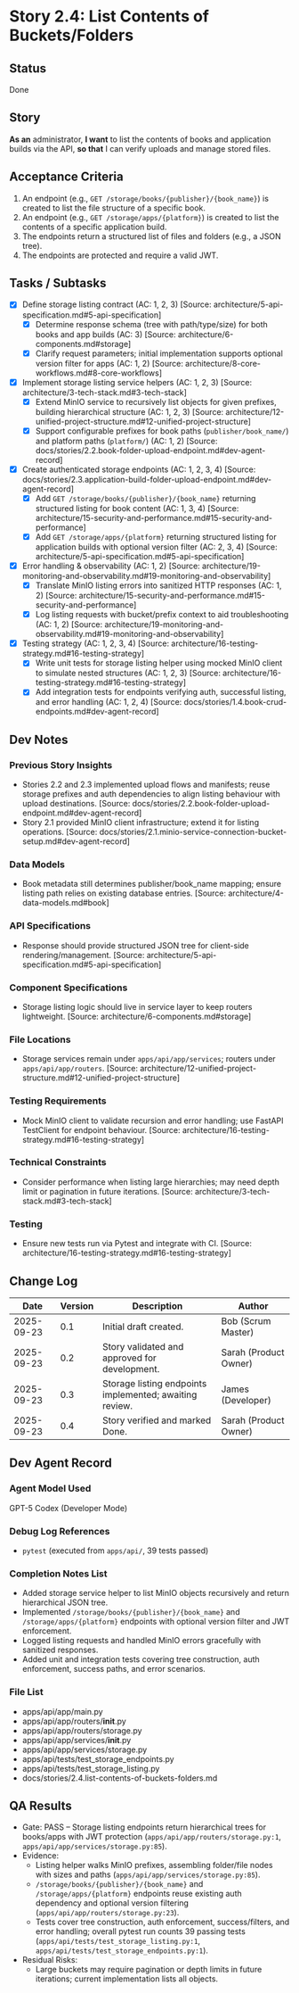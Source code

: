 # Story 2.4: List Contents of Buckets/Folders

## Status
Done

## Story
**As an** administrator,
**I want** to list the contents of books and application builds via the API,
**so that** I can verify uploads and manage stored files.

## Acceptance Criteria
1. An endpoint (e.g., `GET /storage/books/{publisher}/{book_name}`) is created to list the file structure of a specific book.
2. An endpoint (e.g., `GET /storage/apps/{platform}`) is created to list the contents of a specific application build.
3. The endpoints return a structured list of files and folders (e.g., a JSON tree).
4. The endpoints are protected and require a valid JWT.

## Tasks / Subtasks
- [x] Define storage listing contract (AC: 1, 2, 3) [Source: architecture/5-api-specification.md#5-api-specification]
  - [x] Determine response schema (tree with path/type/size) for both books and app builds (AC: 3) [Source: architecture/6-components.md#storage]
  - [x] Clarify request parameters; initial implementation supports optional version filter for apps (AC: 1, 2) [Source: architecture/8-core-workflows.md#8-core-workflows]
- [x] Implement storage listing service helpers (AC: 1, 2, 3) [Source: architecture/3-tech-stack.md#3-tech-stack]
  - [x] Extend MinIO service to recursively list objects for given prefixes, building hierarchical structure (AC: 1, 2, 3) [Source: architecture/12-unified-project-structure.md#12-unified-project-structure]
  - [x] Support configurable prefixes for book paths (`publisher/book_name/`) and platform paths (`platform/`) (AC: 1, 2) [Source: docs/stories/2.2.book-folder-upload-endpoint.md#dev-agent-record]
- [x] Create authenticated storage endpoints (AC: 1, 2, 3, 4) [Source: docs/stories/2.3.application-build-folder-upload-endpoint.md#dev-agent-record]
  - [x] Add `GET /storage/books/{publisher}/{book_name}` returning structured listing for book content (AC: 1, 3, 4) [Source: architecture/15-security-and-performance.md#15-security-and-performance]
  - [x] Add `GET /storage/apps/{platform}` returning structured listing for application builds with optional version filter (AC: 2, 3, 4) [Source: architecture/5-api-specification.md#5-api-specification]
- [x] Error handling & observability (AC: 1, 2) [Source: architecture/19-monitoring-and-observability.md#19-monitoring-and-observability]
  - [x] Translate MinIO listing errors into sanitized HTTP responses (AC: 1, 2) [Source: architecture/15-security-and-performance.md#15-security-and-performance]
  - [x] Log listing requests with bucket/prefix context to aid troubleshooting (AC: 1, 2) [Source: architecture/19-monitoring-and-observability.md#19-monitoring-and-observability]
- [x] Testing strategy (AC: 1, 2, 3, 4) [Source: architecture/16-testing-strategy.md#16-testing-strategy]
  - [x] Write unit tests for storage listing helper using mocked MinIO client to simulate nested structures (AC: 1, 2, 3) [Source: architecture/16-testing-strategy.md#16-testing-strategy]
  - [x] Add integration tests for endpoints verifying auth, successful listing, and error handling (AC: 1, 2, 4) [Source: docs/stories/1.4.book-crud-endpoints.md#dev-agent-record]

## Dev Notes
### Previous Story Insights
- Stories 2.2 and 2.3 implemented upload flows and manifests; reuse storage prefixes and auth dependencies to align listing behaviour with upload destinations. [Source: docs/stories/2.2.book-folder-upload-endpoint.md#dev-agent-record]
- Story 2.1 provided MinIO client infrastructure; extend it for listing operations. [Source: docs/stories/2.1.minio-service-connection-bucket-setup.md#dev-agent-record]

### Data Models
- Book metadata still determines publisher/book_name mapping; ensure listing path relies on existing database entries. [Source: architecture/4-data-models.md#book]

### API Specifications
- Response should provide structured JSON tree for client-side rendering/management. [Source: architecture/5-api-specification.md#5-api-specification]

### Component Specifications
- Storage listing logic should live in service layer to keep routers lightweight. [Source: architecture/6-components.md#storage]

### File Locations
- Storage services remain under `apps/api/app/services`; routers under `apps/api/app/routers`. [Source: architecture/12-unified-project-structure.md#12-unified-project-structure]

### Testing Requirements
- Mock MinIO client to validate recursion and error handling; use FastAPI TestClient for endpoint behaviour. [Source: architecture/16-testing-strategy.md#16-testing-strategy]

### Technical Constraints
- Consider performance when listing large hierarchies; may need depth limit or pagination in future iterations. [Source: architecture/3-tech-stack.md#3-tech-stack]

### Testing
- Ensure new tests run via Pytest and integrate with CI. [Source: architecture/16-testing-strategy.md#16-testing-strategy]

## Change Log
| Date | Version | Description | Author |
| --- | --- | --- | --- |
| 2025-09-23 | 0.1 | Initial draft created. | Bob (Scrum Master) |
| 2025-09-23 | 0.2 | Story validated and approved for development. | Sarah (Product Owner) |
| 2025-09-23 | 0.3 | Storage listing endpoints implemented; awaiting review. | James (Developer) |
| 2025-09-23 | 0.4 | Story verified and marked Done. | Sarah (Product Owner) |

## Dev Agent Record
### Agent Model Used
GPT-5 Codex (Developer Mode)

### Debug Log References
- `pytest` (executed from `apps/api/`, 39 tests passed)

### Completion Notes List
- Added storage service helper to list MinIO objects recursively and return hierarchical JSON tree.
- Implemented `/storage/books/{publisher}/{book_name}` and `/storage/apps/{platform}` endpoints with optional version filter and JWT enforcement.
- Logged listing requests and handled MinIO errors gracefully with sanitized responses.
- Added unit and integration tests covering tree construction, auth enforcement, success paths, and error scenarios.

### File List
- apps/api/app/main.py
- apps/api/app/routers/__init__.py
- apps/api/app/routers/storage.py
- apps/api/app/services/__init__.py
- apps/api/app/services/storage.py
- apps/api/tests/test_storage_endpoints.py
- apps/api/tests/test_storage_listing.py
- docs/stories/2.4.list-contents-of-buckets-folders.md

## QA Results
- Gate: PASS – Storage listing endpoints return hierarchical trees for books/apps with JWT protection (`apps/api/app/routers/storage.py:1`, `apps/api/app/services/storage.py:85`).
- Evidence:
  - Listing helper walks MinIO prefixes, assembling folder/file nodes with sizes and paths (`apps/api/app/services/storage.py:85`).
  - `/storage/books/{publisher}/{book_name}` and `/storage/apps/{platform}` endpoints reuse existing auth dependency and optional version filtering (`apps/api/app/routers/storage.py:23`).
  - Tests cover tree construction, auth enforcement, success/filters, and error handling; overall pytest run counts 39 passing tests (`apps/api/tests/test_storage_listing.py:1`, `apps/api/tests/test_storage_endpoints.py:1`).
- Residual Risks:
  - Large buckets may require pagination or depth limits in future iterations; current implementation lists all objects.
